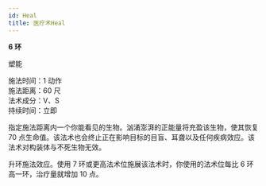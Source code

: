 ```yaml
---
id: Heal
title: 医疗术Heal
---
```


**6 环**

塑能

施法时间：1 动作  
施法距离：60 尺  
法术成分：V、S  
持续时间：立即

指定施法距离内一个你能看见的生物。汹涌澎湃的正能量将充盈该生物，使其恢复 70 点生命值。该法术也会终止正在影响目标的目盲、耳聋以及任何疾病效应。该法术对构装体与不死生物无效。

升环施法效应。使用 7 环或更高法术位施展该法术时，你使用的法术位每比 6 环高一环，治疗量就增加 10 点。
